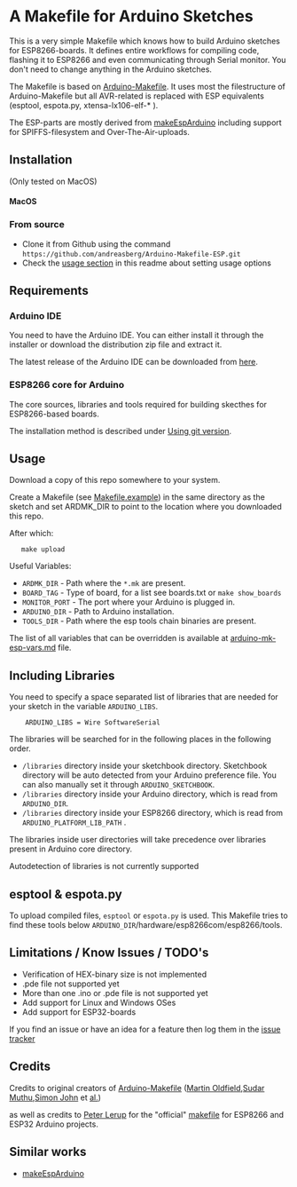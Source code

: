 # A Makefile for Arduino Sketches 

This is a very simple Makefile which knows how to build Arduino sketches for ESP8266-boards. It defines entire workflows for compiling code, flashing it to ESP8266 and even communicating through Serial monitor. You don't need to change anything in the Arduino sketches.

The Makefile is based on [Arduino-Makefile](https://github.com/sudar/Arduino-Makefile). It uses most the filestructure of Arduino-Makefile but all AVR-related is replaced with ESP equivalents (esptool, espota.py, xtensa-lx106-elf-\* ). 

The ESP-parts are mostly derived from [makeEspArduino](https://github.com/plerup/makeEspArduino) including support for SPIFFS-filesystem and Over-The-Air-uploads.

## Installation

(Only tested on MacOS)
#### MacOS

### From source

- Clone it from Github using the command `https://github.com/andreasberg/Arduino-Makefile-ESP.git`
- Check the [usage section](https://github.com/andreasberg/Arduino-Makefile#usage) in this readme about setting usage options

## Requirements

### Arduino IDE

You need to have the Arduino IDE. You can either install it through the
installer or download the distribution zip file and extract it.

The latest release of the Arduino IDE can be downloaded from [here](https://github.com/arduino/Arduino/releases).

### ESP8266 core for Arduino 

The core sources, libraries and tools required for building skecthes for ESP8266-based boards.

The installation method is described under [Using git version](https://github.com/esp8266/Arduino#using-git-version).

## Usage

Download a copy of this repo somewhere to your system.

Create a Makefile (see [Makefile.example](Makefile.example)) in the same directory as the sketch and set ARDMK_DIR to point to the location where you downloaded this repo.

After which:

```make
   make upload
```

Useful Variables:
- `ARDMK_DIR`   - Path where the `*.mk` are present.
- `BOARD_TAG` - Type of board, for a list see boards.txt or `make show_boards`
- `MONITOR_PORT` - The port where your Arduino is plugged in.
- `ARDUINO_DIR` - Path to Arduino installation. 
- `TOOLS_DIR` - Path where the esp tools chain binaries are present. 

The list of all variables that can be overridden is available at [arduino-mk-esp-vars.md](arduino-mk-esp-vars.md) file.

## Including Libraries

You need to specify a space separated list of libraries that are needed for your sketch in the variable `ARDUINO_LIBS`.

```make
	ARDUINO_LIBS = Wire SoftwareSerial
```

The libraries will be searched for in the following places in the following order.

- `/libraries` directory inside your sketchbook directory. Sketchbook directory will be auto detected from your Arduino preference file. You can also manually set it through `ARDUINO_SKETCHBOOK`.
- `/libraries` directory inside your Arduino directory, which is read from `ARDUINO_DIR`.
- `/libraries` directory inside your ESP8266 directory, which is read from `ARDUINO_PLATFORM_LIB_PATH` .

The libraries inside user directories will take precedence over libraries present in Arduino core directory.

Autodetection of libraries is not currently supported

## esptool & espota.py

To upload compiled files, `esptool` or `espota.py` is used. This Makefile tries to find these tools below `ARDUINO_DIR`/hardware/esp8266com/esp8266/tools. 

## Limitations / Know Issues / TODO's

- Verification of HEX-binary size is not implemented
- .pde file not supported yet
- More than one .ino or .pde file is not supported yet
- Add support for Linux and Windows OSes
- Add support for ESP32-boards

If you find an issue or have an idea for a feature then log them in the [issue tracker](https://github.com/andreasberg/Arduino-Makefile-ESP/issues/)

## Credits

Credits to original creators of [Arduino-Makefile](https://github.com/sudar/Arduino-Makefile#credits) ([Martin Oldfield](http://mjo.tc/atelier/2009/02/arduino-cli.html),[Sudar Muthu](http://hardwarefun.com/tutorials/compiling-arduino-sketches-using-makefile),[Simon John](https://github.com/sej7278) et [al.](https://github.com/sudar/Arduino-Makefile/graphs/contributors)) 

as well as credits to [Peter Lerup](https://github.com/plerup) for the "official" [makefile](https://github.com/plerup/makeEspArduino) for ESP8266 and ESP32 Arduino projects.  

## Similar works
- [makeEspArduino](https://github.com/plerup/makeEspArduino) 
